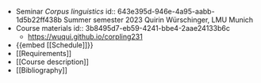 - Seminar *Corpus linguistics*
  id:: 643e395d-946e-4a95-aabb-1d5b22ff438b
  Summer semester 2023
  Quirin Würschinger, LMU Munich
- Course materials
  id:: 3b8495d7-eb59-4241-bbe4-2aae24133b6c
	- https://wuqui.github.io/corpling231
- {{embed [[Schedule]]}}
- [[Requirements]]
- [[Course description]]
- [[Bibliography]]